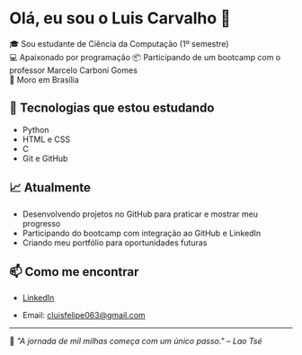 # Olá, eu sou o Luis Carvalho 👋

🎓 Sou estudante de Ciência da Computação (1º semestre)  
💻 Apaixonado por programação
📦 Participando de um bootcamp com o professor Marcelo Carboni Gomes  
📍 Moro em Brasília  

## 🚀 Tecnologias que estou estudando
- Python
- HTML e CSS
- C
- Git e GitHub

## 📈 Atualmente
- Desenvolvendo projetos no GitHub para praticar e mostrar meu progresso
- Participando do bootcamp com integração ao GitHub e LinkedIn
- Criando meu portfólio para oportunidades futuras

## 📫 Como me encontrar
- [LinkedIn](www.linkedin.com/in/luis-carvalho-8721022bb)

- Email: cluisfelipe063@gmail.com

---

🧠 *"A jornada de mil milhas começa com um único passo." – Lao Tsé*



<!--
**Luiscarvalhoo/Luiscarvalhoo** is a ✨ _special_ ✨ repository because its `README.md` (this file) appears on your GitHub profile.

Here are some ideas to get you started:

- 🔭 I’m currently working on ...
- 🌱 I’m currently learning ...
- 👯 I’m looking to collaborate on ...
- 🤔 I’m looking for help with ...
- 💬 Ask me about ...
- 📫 How to reach me: ...
- 😄 Pronouns: ...
- ⚡ Fun fact: ...
-->
